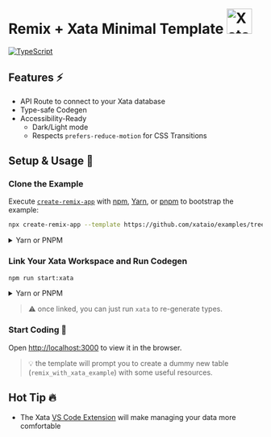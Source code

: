 <h1> Remix + Xata Minimal Template <img alt="Xatafly, the logo from Xata" src="/public/flap.gif" width="50" /></h1>

[![TypeScript](https://badgen.net/badge/icon/typescript?icon=typescript&label)](https://typescriptlang.org)

## Features ⚡️

- API Route to connect to your Xata database
- Type-safe Codegen
- Accessibility-Ready
  - Dark/Light mode
  - Respects `prefers-reduce-motion` for CSS Transitions

## Setup & Usage 🐣

### Clone the Example

Execute [`create-remix-app`](https://github.com/vercel/next.js/tree/canary/packages/create-remix-app) with [npm](https://docs.npmjs.com/cli/init), [Yarn](https://yarnpkg.com/lang/en/docs/cli/create/), or [pnpm](https://pnpm.io) to bootstrap the example:

```sh
npx create-remix-app --template https://github.com/xataio/examples/tree/main/apps/remix-minimal remix-xata-app

```

<details>
<summary> Yarn or PNPM</summary>

```sh
yarn create remix-app --template https://github.com/xataio/examples/tree/main/apps/remix-minimal remix-xata-app
```

```sh
pnpm create remix-app --template https://github.com/xataio/examples/tree/main/apps/remix-minimal remix-xata-app
```

</details>

### Link Your Xata Workspace and Run Codegen

```sh
npm run start:xata
```

<details>
<summary> Yarn or PNPM</summary>

```sh
yarn start:xata
```

```sh
pnpm run start:xata
```

</details>

> ⚠️ once linked, you can just run `xata` to re-generate types.

### Start Coding 🚀

Open [http://localhost:3000](http://localhost:3000) to view it in the browser.

> 💡 the template will prompt you to create a dummy new table (`remix_with_xata_example`) with some useful resources.

## Hot Tip 🔥

- The Xata [VS Code Extension](https://marketplace.visualstudio.com/items?itemName=xata.xata) will make managing your data more comfortable
